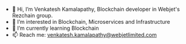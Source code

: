 - 👋 Hi, I’m Venkatesh Kamalapathy, Blockchain developer in Webjet's Rezchain group.
- 👀 I’m interested in Blockchain, Microservices and Infrastructure
- 🌱 I’m currently learning Blockchain
- 📫 Reach me: venkatesh.kamalapathy@webjetlimited.com

<!---
venkatesh-kamalapathy-webjet/venkatesh-kamalapathy-webjet is a ✨ special ✨ repository because its `README.md` (this file) appears on your GitHub profile.
You can click the Preview link to take a look at your changes.
--->
